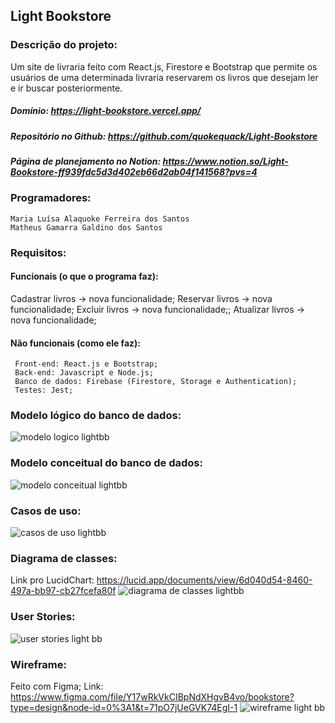## Light Bookstore

### Descrição do projeto:
Um site de livraria feito com React.js, Firestore e Bootstrap que permite os usuários de uma determinada livraria reservarem os livros que desejam ler e ir buscar posteriormente.
##### Domínio: https://light-bookstore.vercel.app/
##### Repositório no Github: https://github.com/quokequack/Light-Bookstore
##### Página de planejamento no Notion: https://www.notion.so/Light-Bookstore-ff939fdc5d3d402eb66d2ab04f141568?pvs=4

### Programadores:
	Maria Luísa Alaquoke Ferreira dos Santos
	Matheus Gamarra Galdino dos Santos

### Requisitos:
#### Funcionais (o que o programa faz):

   Cadastrar livros  → nova funcionalidade;
   Reservar livros  → nova funcionalidade;
   Excluir livros → nova funcionalidade;;
   Atualizar livros → nova funcionalidade;
   
#### Não funcionais (como ele faz):

     Front-end: React.js e Bootstrap;
     Back-end: Javascript e Node.js;
     Banco de dados: Firebase (Firestore, Storage e Authentication);
     Testes: Jest;

### Modelo lógico do banco de dados:
![modelo logico lightbb](https://github.com/quokequack/Light-Bookstore/assets/88796071/02c9cf77-a4ac-463f-88b2-9f5c32098c68)

### Modelo conceitual do banco de dados:
![modelo conceitual lightbb](https://github.com/quokequack/Light-Bookstore/assets/88796071/07745f08-0444-4c0b-9783-e1ffd2cb41fe)

### Casos de uso:
![casos de uso lightbb](https://github.com/quokequack/Light-Bookstore/assets/88796071/d4302882-a174-4590-9343-a57813b10633)

### Diagrama de classes:
Link pro LucidChart: https://lucid.app/documents/view/6d040d54-8460-497a-bb97-cb27fcefa80f
![diagrama de classes lightbb](https://github.com/quokequack/Light-Bookstore/assets/88796071/a33a03b2-9f7e-489b-9a01-369e36c33e51)

### User Stories:
![user stories light bb](https://github.com/quokequack/Light-Bookstore/assets/88796071/7f1ea543-643c-4ca3-8e41-7106b847d6d7)

### Wireframe:
Feito com Figma;
Link: https://www.figma.com/file/Y17wRkVkCIBpNdXHgvB4vo/bookstore?type=design&node-id=0%3A1&t=71pO7jUeGVK74EgI-1
![wireframe light bb](https://github.com/quokequack/Light-Bookstore/assets/88796071/65afaf9f-49dc-4d4a-953e-2e36c1885b65)
